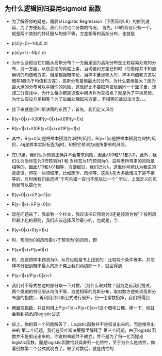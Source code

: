 ## 为什么逻辑回归要用sigmoid 函数
- 为了解答你的疑惑，需要从Logistic Regression（下面简称LR）的推到说起，为了方便起见，我们只讨论二分类的情况。
首先，LR的假设只有一个，就是两个类别的特征服从均值不等，方差相等的高斯分布，也就是
- p(x|y=0)∼N(μ0,σ)

- p(x|y=1)∼N(μ1,σ)


- 为什么会假设它们服从高斯分布？一方面是因为高斯分布是比较容易处理的分布，另一方面，从信息论的角度上看，当均值和方差已知时（尽管你并不知道确切的均值和方差，但是根据概率论，当样本量足够大时，样本均值和方差以概率1趋向于均值和方差），高斯分布是熵最大的分布，为什么要熵最大？因为最大熵的分布可以平摊你的风险，这就好比不要把鸡蛋放到同一个篮子里，想想二分查找中，为什么每次都是选取中间点作为查找点？就是为了平摊风险。为什么假设方差相等？为了后面处理起来方便....不相等的话没法消去。。。
- 接下来就是贝叶斯决策的东西了，首先，我们定义风险
- R(y=0|x)=λ00P(y=0|x)+λ01P(y=1|x)

- R(y=1|x)=λ10P(y=0|x)+λ11P(y=1|x)
- 其中，R(y=0|x)是把样本预测为0时的风险，R(y=1|x)是把样本预测为1时的风险，λij是样本实际标签为j时，却把它预测为i是所带来的风险。



- 在LR里，我们认为预测正确并不会带来风险，因此λ00和λ11都为0，此外，我们认为当标签为0而预测为1 和 当标签为1而预测为0，这两者所带来的风险是相等的，因此λ10和λ01相等，方便起见，我们记为λ。这里你可能认为我说的是废话，但在一些领域里，比如医学、风控等，这些λ在大多数情况下是不相等的，有时候我们会选择“宁可杀错一百也不能放过一个”
所以，上面定义的风险就可以简化为

- R(y=0|x)=λP(y=1|x)

- R(y=1|x)=λP(y=0|x)



- 现在问题来了，我拿到一个样本，我应该把它预测为0还是预测为1好？按照风险最小化的原则，我们应该选择风险最小的，也就是，当
- R(y=0|x)<R(y=1|x)
- 时，预测为0的风险要小于预测为1的风险，即
- P(y=1|x)<P(y=0|x)


- 时，应该把样本预测为0，从而也就是书上提到的：比较两个条件概率，并把样本分配到概率最大的那个类上我们两边除一下，就会得到
- P(y=1|x)/P(y=0|x)<1

- 我们对不等式左边的部分取一下对数，（为什么取对数？因为之前我们提过，两个类别的特征服从均值不等，方差相等的高斯分布，取对数方便处理高斯分布里的指数），再利用贝叶斯公式进行展开，归一化常数扔掉，我们将得到
- 两面取指数，并且利用上P(y=1|x)+P(y=0|x)=1这个概率公理，移一下，你就会看到熟悉的logistic公式
- 综上，你的第一个问题解答了，Logistic函数并不是假设出来的，而是推导出来的
第二个问题，我们在贝叶斯决策那里解释了
第三个问题，由于logistic函数并不是假设出来的，你说的命题并不成立，并不是为了归一化而提出logistic函数，而是logistic函数恰好具备归一化特性，至于为什么是线性，你看倒数第二个公式就明白了，取了对数后，就是线性的

